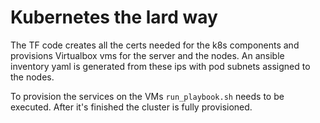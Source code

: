 Kubernetes the lard way
=====

The TF code creates all the certs needed for the k8s components and provisions Virtualbox vms for the server and the nodes.
An ansible inventory yaml is generated from these ips with pod subnets assigned to the nodes.

To provision the services on the VMs `run_playbook.sh` needs to be executed. After it's finished the cluster is fully provisioned.
